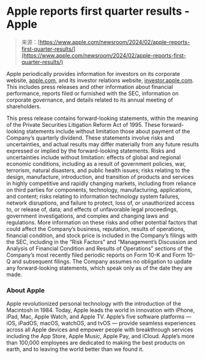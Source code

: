 <!--yml
category: 未分类
date: 2024-05-27 14:28:27
-->

# Apple reports first quarter results - Apple

> 来源：[https://www.apple.com/newsroom/2024/02/apple-reports-first-quarter-results/](https://www.apple.com/newsroom/2024/02/apple-reports-first-quarter-results/)

Apple periodically provides information for investors on its corporate website, [apple.com](https://www.apple.com/), and its investor relations website, [investor.apple.com](https://investor.apple.com/). This includes press releases and other information about financial performance, reports filed or furnished with the SEC, information on corporate governance, and details related to its annual meeting of shareholders.

This press release contains forward-looking statements, within the meaning of the Private Securities Litigation Reform Act of 1995\. These forward-looking statements include without limitation those about payment of the Company’s quarterly dividend. These statements involve risks and uncertainties, and actual results may differ materially from any future results expressed or implied by the forward-looking statements. Risks and uncertainties include without limitation: effects of global and regional economic conditions, including as a result of government policies, war, terrorism, natural disasters, and public health issues; risks relating to the design, manufacture, introduction, and transition of products and services in highly competitive and rapidly changing markets, including from reliance on third parties for components, technology, manufacturing, applications, and content; risks relating to information technology system failures, network disruptions, and failure to protect, loss of, or unauthorized access to, or release of, data; and effects of unfavorable legal proceedings, government investigations, and complex and changing laws and regulations. More information on these risks and other potential factors that could affect the Company’s business, reputation, results of operations, financial condition, and stock price is included in the Company’s filings with the SEC, including in the “Risk Factors” and “Management’s Discussion and Analysis of Financial Condition and Results of Operations” sections of the Company’s most recently filed periodic reports on Form 10-K and Form 10-Q and subsequent filings. The Company assumes no obligation to update any forward-looking statements, which speak only as of the date they are made.

### **About Apple**

Apple revolutionized personal technology with the introduction of the Macintosh in 1984\. Today, Apple leads the world in innovation with iPhone, iPad, Mac, Apple Watch, and Apple TV. Apple’s five software platforms — iOS, iPadOS, macOS, watchOS, and tvOS — provide seamless experiences across all Apple devices and empower people with breakthrough services including the App Store, Apple Music, Apple Pay, and iCloud. Apple’s more than 100,000 employees are dedicated to making the best products on earth, and to leaving the world better than we found it.